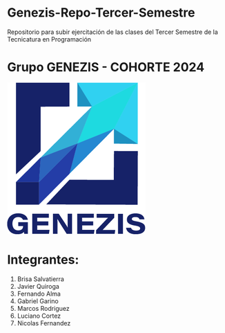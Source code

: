 # Genezis-Repo-Tercer-Semestre
Repositorio para subir ejercitación de las clases del Tercer Semestre de la Tecnicatura en Programación

# Grupo GENEZIS - COHORTE 2024

![Logo Genezis](./logo-genezis-new.png)
# Integrantes: 

1. Brisa Salvatierra
2. Javier Quiroga
3. Fernando Alma
4. Gabriel Garino
5. Marcos Rodriguez
6. Luciano Cortez
7. Nicolas Fernandez